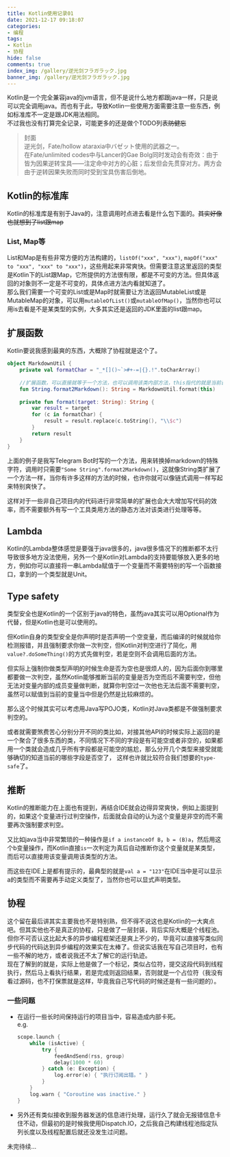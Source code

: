 ```yaml
---
title: Kotlin使用记录01
date: 2021-12-17 09:18:07
categories:
- 编程
tags:
- Kotlin
- 协程
hide: false
comments: true
index_img: /gallery/逆光剑フラガラック.jpg
banner_img: /gallery/逆光剑フラガラック.jpg
---
```

Kotlin是一个完全兼容java的jvm语言，但不是说什么地方都跟java一样，只是说可以完全调用java。而也有于此，导致Kotlin一些使用方面需要注意一些东西，例如标准库不一定是跟JDK用法相同。  
不过我也没有打算完全记录，可能更多的还是做个TODO列表~~防健忘~~
<!--more-->
> 封面  
> 逆光剑，Fate/hollow ataraxia中バゼット使用的武器之一。  
> 在Fate/unlimited codes中与Lancer的Gae Bolg同时发动会有奇效：由于皆为因果逆转宝具——注定命中对方的心脏；后发但会先贯穿对方。两方会由于逆转因果失败而同时受到宝具伤害后倒地。

## Kotlin的标准库
Kotlin的标准库是有别于Java的，注意调用时点进去看是什么包下面的。~~其实好像也就想到了list跟map~~
### List, Map等
List和Map是有些非常方便的方法构建的，`listOf("xxx", "xxx")`, `mapOf("xxx" to "xxx", "xxx" to "xxx")`，这些用起来非常爽快。但需要注意这里返回的类型是Kotlin下的List跟Map，它所提供的方法很有限，都是不可变的方法。但具体返回的对象则不一定是不可变的，具体点进方法内看就知道了。  
那么我们需要一个可变的List或是Map时就需要让方法返回MutableList或是MutableMap的对象，可以用`mutableOfList()`或`mutableOfMap()`，当然你也可以用is去看是不是某类型的实例，大多其实还是返回的JDK里面的list跟map。
## 扩展函数
Kotlin要说我感到最爽的东西，大概除了协程就是这个了。
```kotlin
object MarkdownUtil {
    private val formatChar = "_*[]()~`>#+-=|{}.!".toCharArray()
    
    //扩展函数，可以直接就等于一个方法，也可以调用该类内部方法，this指代的就是当前调用这个方法的String对象
    fun String.format2Markdown(): String = MarkdownUtil.format(this)
    
    private fun format(target: String): String {
        var result = target
        for (c in formatChar) {
            result = result.replace(c.toString(), "\\$c")
        }
        return result
    }
}
```
上面的例子是我写Telegram Bot时写的一个方法，用来转换掉markdown的特殊字符，调用时只需要`"Some String".format2Markdown()`，这就像String类扩展了一个方法一样，当你有许多这样的方法的时候，也许你就可以像链式调用一样写起来特别爽快了。

这样对于一些非自己项目内的代码进行非常简单的扩展也会大大增加写代码的效率，而不需要额外有写一个工具类用方法的静态方法对该类进行处理等等。

## Lambda
Kotlin的Lambda整体感觉是要强于java很多的，java很多情况下的推断都不太行导致很多地方没法使用，另外一个是Kotlin对Lambda的支持要能够放入更多的地方，例如你可以直接将一串Lambda赋值于一个变量而不需要特别的写一个函数接口，拿到的一个类型就是Unit。

## Type safety
类型安全也是Kotlin的一个区别于java的特色，虽然java其实可以用Optional作为代替，但是Kotlin也是可以使用的。  

但Kotlin自身的类型安全是你声明时是否声明一个空变量，而后编译的时候就给你检测报错，并且强制要求你做一次判空，但Kotlin对判空进行了简化，用`value?.doSomeThing()`的方式先做判空，若是空则不会调用后面的方法。

但实际上强制你做类型声明的时候生命是否为空也是很烦人的，因为后面你到哪里都要做一次判空，虽然Kotlin能够推断当前的变量是否为空而后不需要判空，但他无法对变量内部的成员变量做判断，就算你判空过一次他也无法后面不需要判空，虽然可以赋值到当前的变量当中但是仍然是比较麻烦的。

那么这个时候其实可以考虑用Java写POJO类，Kotlin对Java类都是不做强制要求判空的。

或者就需要煞费苦心分别分开不同的类比如，对接其他API的时候实际上返回的是一个聚合了很多东西的类，不同情况下不同的字段是有可能空或者非空的，如果都用一个类就会造成几乎所有字段都是可能空的尴尬，那么分开几个类型来接受就能够确切的知道当前的哪些字段是否空了，
这样也许就比较符合我们想要的`type-safe`了。

## 推断
Kotlin的推断能力在上面也有提到，再结合IDE就会边得异常爽快，例如上面提到的，如果这个变量进行过判空操作，后面就会自动的认为这个变量是非空的而不需要再次强制要求判空。  

又比如java当中非常繁琐的一种操作是`if a instanceOf B`，`b = (B)a`，然后用这个b变量操作，而Kotlin直接`is`一次判定为真后自动推断你这个变量就是某类型，而后可以直接用该变量调用该类型的方法。  

而这些在IDE上是都有提示的，最典型的就是`val a = "123"`在IDE当中是可以显示a的类型而不需要再手动定义类型了，当然你也可以显式声明类型。

## 协程
这个留在最后讲其实主要我也不是特别熟，但不得不说这也是Kotlin的一大爽点吧。但其实他也不是真正的协程，只是做了一层封装，背后实际大概是个线程池。但你不可否认这比起大多的异步编程框架还是爽上不少的，毕竟可以直接写类似同步代码的代码达到异步编程的效果实在太棒了。但说实话我在写自己项目时，也有一些不解的地方，或者说我还不太了解它的运行轨迹。  
现在了解到的就是，实际上他是做了一个标记，类似占位符，提交这段代码到线程执行，然后马上看执行结果，若是完成则返回结果，否则就是一个占位符（我没有看过源码，也不打保票就是这样，毕竟我自己写代码的时候还是有一些问题的）。

### 一些问题
- 在运行一些长时间保持运行的项目当中，容易造成内部卡死。  
    e.g.
    ```kotlin
    scope.launch {
        while (isActive) {
            try {
                feedAndSend(rss, group)
                delay(1000 * 60)
            } catch (e: Exception) {
                log.error(e) { "执行订阅出错。" }
            }
        }
        log.warn { "Coroutine was inactive." }
    }
    ```
- 另外还有类似接收到服务器发送的信息进行处理，运行久了就会无报错信息卡住不动，但最初的是时候我使用Dispatch.IO，之后我自己构建线程池指定队列长度以及线程配置后就还没发生过问题。

未完待续...